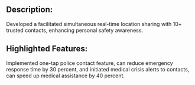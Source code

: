 ## Description: 
Developed a facilitated simultaneous real-time location sharing with 10+ trusted contacts, enhancing personal safety awareness.
## Highlighted Features: 
Implemented one-tap police contact feature, can reduce emergency response time by 30 percent, and initiated medical crisis alerts to contacts, can speed up medical assistance by 40 percent.
